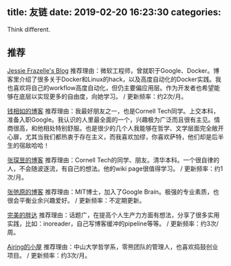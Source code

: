 title: 友链
date: 2019-02-20 16:23:30
categories:
---

Think different.

## 推荐

[Jessie Frazelle's Blog](https://blog.jessfraz.com/)
推荐理由：微软工程师，曾就职于Google、Docker。博客里介绍了很多关于Docker和Linux的hack，以及高度自动化的Docker实践。我也喜欢将自己的workflow高度自动化，但仍主要偏应用层。作为开发者也希望能够在底层以实现更多的自由度，向她学习。 / 更新频率：约2次/月。

[钱相如的博客](https://xiangru.rocks/)
推荐理由：我最好朋友之一，也是Cornell Tech同学。上交本科，准备入职Google。我认识的人里最全面的一个，兴趣极为广泛而且很有主见。情商很高，和他相处特别舒服。也是很少的几个人我能够在哲学、文学层面完全敞开心扉，尤其当我们都热衷于存在主义，而我喜欢加缪，你喜欢萨特，他们却是后半生的宿敌哈哈！

[张琛昱的博客](http://zhangchenyu.me/)
推荐理由：Cornell Tech的同学、朋友。清华本科。一个很自律的人，不会随波逐流，有自己的想法。他的wiki page很值得学习。 / 更新频率：约1次/月。

[张弛原的博客](http://freemind.pluskid.org/)
推荐理由：MIT博士，加入了Google Brain。极强的专业素质，也很会平衡业余兴趣爱好。 / 更新频率：不定期更新。

[完美的胖达](https://wmdpd.com/)
推荐理由：话题广，在提高个人生产力方面有想法，分享了很多实用实践，比如：inoreader，自己写博客缓冲的pipeline等等。 / 更新频率：约3次/周。

[Airing的小屋](https://me.ursb.me)
推荐理由：中山大学哲学系，零熊团队的管理人，也喜欢捣鼓创业项目。 / 更新频率：约3次/月。